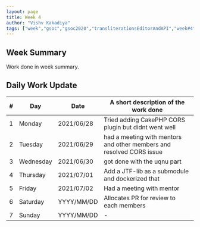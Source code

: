 ```yaml
---
layout: page
title: Week 4
author: "Vishv Kakadiya"
tags: ["week","gsoc","gsoc2020","transliterationsEditorAndAPI","week#4","eval#1"]
---
```


## Week Summary

 
Work done in week summary.

## Daily Work Update

|\#|Day|Date|A short description of the work done|  
|---	|---	|---	|---	|  
|1   	| Monday 	|   2021/06/28	| Tried adding CakePHP CORS plugin but didnt went well |  
|2   	| Tuesday  	|   2021/06/29	| had a meeting with mentors and other members and resolved CORS issue	|  
|3   	| Wednesday  	|   2021/06/30 	| got done with the uqnu part |  
|4   	| Thursday  	|    2021/07/01	| Add a JTF-lib as a submodule and dockerized that |  
|5   	| Friday  	|    2021/07/02	| Had a meeting with mentor |  
|6   	| Saturday  	|   YYYY/MM/DD	| Allocates PR for review to each members	|  
|7   	| Sunday  	|   YYYY/MM/DD	| - |  
